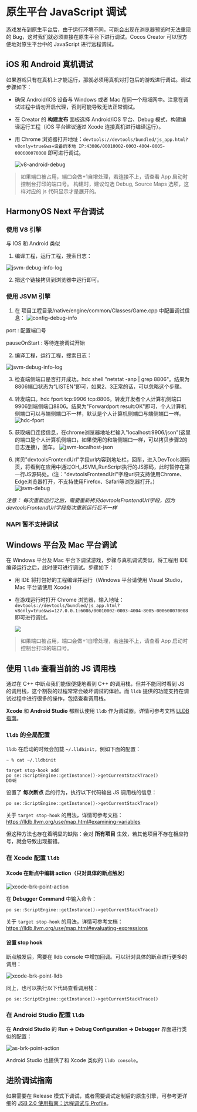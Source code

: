 # 原生平台 JavaScript 调试

游戏发布到原生平台后，由于运行环境不同，可能会出现在浏览器预览时无法重现的 Bug，这时我们就必须直接在原生平台下进行调试。Cocos Creator 可以很方便地对原生平台中的 JavaScript 进行远程调试。

## iOS 和 Android 真机调试

如果游戏只有在真机上才能运行，那就必须用真机对打包后的游戏进行调试。调试步骤如下：

- 确保 Android/iOS 设备与 Windows 或者 Mac 在同一个局域网中。注意在调试过程中请勿开启代理，否则可能导致无法正常调试。
- 在 Creator 的 **构建发布** 面板选择 Android/iOS 平台、Debug 模式，构建编译运行工程（iOS 平台建议通过 Xcode 连接真机进行编译运行）。
- 用 Chrome 浏览器打开地址：`devtools://devtools/bundled/js_app.html?v8only=true&ws=设备的本地 IP:43086/00010002-0003-4004-8005-000600070008` 即可进行调试。

  ![v8-android-debug](debug-jsb/v8-android-debug.png)

>如果端口被占用，端口会做+1自增处理，若连接不上，请查看 App 启动时控制台打印的端口号。
>构建时，建议勾选 Debug, Source Maps 选项，这样对应的 js 代码显示才是展开的。

## HarmonyOS Next 平台调试
### 使用 V8 引擎
与 IOS 和 Android 类似
1. 编译工程，运行工程，搜索日志：

![jsvm-debug-info-log](debug-jsb/v8-debug-info-log.png)

2. 把这个链接拷贝到浏览器中运行即可。

### 使用 JSVM 引擎
1. 在 项目工程目录/native/engine/common/Classes/Game.cpp 中配置调试信息：
 ![config-debug-info](debug-jsb/config-debug-info.png)
 
 port : 配置端口号

 pauseOnStart : 等待连接调试开始


2. 编译工程，运行工程，搜索日志：

![jsvm-debug-info-log](debug-jsb/jsvm-debug-info-log.png)

3. 检查端侧端口是否打开成功。hdc shell "netstat -anp | grep 8806"。结果为8806端口状态为“LISTEN"即可，如果2、3正常的话，可以忽略这个步骤。


4. 转发端口。hdc fport tcp:9906 tcp:8806。转发开发者个人计算机侧端口9906到端侧端口8806。结果为"Forwardport result:OK"即可，个人计算机侧端口可以与端侧端口不一样，默认是个人计算机侧端口与端侧端口一样。
![hdc-fport](debug-jsb/hdc-fport.png)

5. 获取端口连接信息，在chrome浏览器地址栏输入"localhost:9906/json"(这里的端口是个人计算机侧端口，如果使用的和端侧端口一样，可以拷贝步骤2的日志连接)，回车。
![jsvm-localhost-json](debug-jsb/jsvm-localhost-json.png)

6. 拷贝"devtoolsFrontendUrl"字段url内容到地址栏，回车，进入DevTools源码页，将看到在应用中通过OH_JSVM_RunScript执行的JS源码，此时暂停在第一行JS源码处。(注："devtoolsFrontendUrl"字段url只支持使用Chrome、Edge浏览器打开，不支持使用Firefox、Safari等浏览器打开。)
![jsvm-debug](debug-jsb/jsvm-debug.png)


*注意： 每次重新运行之后，需要重新拷贝devtoolsFrontendUrl字段，因为devtoolsFrontendUrl字段每次重新运行后不一样*
### NAPI 暂不支持调试

## Windows 平台及 Mac 平台调试

在 Windows 平台及 Mac 平台下调试游戏，步骤与真机调试类似，将工程用 IDE 编译运行之后，此时便可进行调试。步骤如下：

- 用 IDE 将打包好的工程编译并运行（Windows 平台请使用 Visual Studio，Mac 平台请使用 Xcode）
- 在游戏运行时打开 Chrome 浏览器，输入地址：`devtools://devtools/bundled/js_app.html?v8only=true&ws=127.0.0.1:6086/00010002-0003-4004-8005-000600070008` 即可进行调试。

   ![](debug-jsb/v8-win32-debug.png)

>如果端口被占用，端口会做+1自增处理，若连接不上，请查看 App 启动时控制台打印的端口号。

## 使用 `lldb` 查看当前的 JS 调用栈

通过在 C++ 中断点我们能很便捷地看到 C++ 的调用栈，但并不能同时看到 JS 的调用栈，这个割裂的过程常常会破坏调试的体验。而 `lldb` 提供的功能支持在调试过程中进行很多的操作，包括查看调用栈。

**Xcode** 和 **Android Studio** 都默认使用 `lldb` 作为调试器。详情可参考文档 [LLDB 指南](https://lldb.llvm.org/use/tutorial.html)。

### `lldb` 的全局配置

`lldb` 在启动的时候会加载 `~/.lldbinit`，例如下面的配置：

`~ % cat ~/.lldbinit`

```
target stop-hook add 
po se::ScriptEngine::getInstance()->getCurrentStackTrace()
DONE
```

设置了 **每次断点** 后的行为，执行以下代码输出 JS 调用栈的信息：

```txt
po se::ScriptEngine::getInstance()->getCurrentStackTrace()
```

关于 `target stop-hook` 的用法，详情可参考文档：<https://lldb.llvm.org/use/map.html#examining-variables>

但这种方法也存在着明显的缺陷：会对 **所有项目** 生效，若其他项目不存在相应符号，就会导致出现报错。

### 在 Xcode 配置 `lldb`

#### Xcode 在断点中编辑 action（只对具体的断点触发）

![xcode-brk-point-action](debug-jsb/xcode-brk-point-action.png)

在 **Debugger Command** 中输入命令：

```txt
po se::ScriptEngine::getInstance()->getCurrentStackTrace()
```

关于 `target stop-hook` 的用法，详情可参考文档：<https://lldb.llvm.org/use/map.html#evaluating-expressions>

#### 设置 stop hook

断点触发后，需要在 lldb console 中增加回调。可以针对具体的断点进行更多的调用：

![xcode-brk-point-lldb](debug-jsb/xcode-brk-point-lldb.png)

同上，也可以执行以下代码查看调用栈：

```txt
po se::ScriptEngine::getInstance()->getCurrentStackTrace()
```

### 在 Android Studio 配置 `lldb`

在 **Android Studio** 的 **Run -> Debug Configuration -> Debugger** 界面进行类似的配置：

![as-brk-point-action](debug-jsb/as-brk-point-action.png)

Android Studio 也提供了和 Xcode 类似的 `lldb console`。

## 进阶调试指南

如果需要在 Release 模式下调试，或者需要调试定制后的原生引擎，可参考更详细的 [JSB 2.0 使用指南：远程调试与 Profile](../../advanced-topics/JSB2.0-learning.md)。
